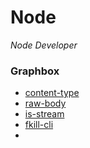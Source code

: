 # Node
_Node Developer_

### Graphbox

+ [content-type](content-type)
+ [raw-body](https://github.com/stream-utils/raw-body)
+ [is-stream](https://github.com/sindresorhus/is-stream)
+ [fkill-cli](https://github.com/sindresorhus/fkill-cli)
+ 
